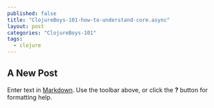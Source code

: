 ```yaml
---
published: false
title: "ClojureBoys-101-how-to-understand-core.async"
layout: post
categories: "ClojureBoys-101"
tags: 
  - clojure
---
```


## A New Post

Enter text in [Markdown](http://daringfireball.net/projects/markdown/). Use the toolbar above, or click the **?** button for formatting help.